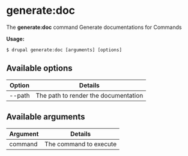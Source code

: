 # generate:doc
The **generate:doc** command Generate documentations for Commands

**Usage:**
```
$ drupal generate:doc [arguments] [options] 
```

## Available options
Option | Details
-------|-------------
--path | The path to render the documentation

## Available arguments
Argument | Details
---------|-------------
command | The command to execute
